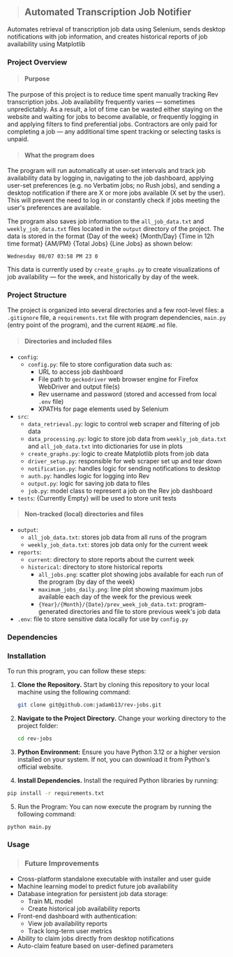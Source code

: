 >## Automated Transcription Job Notifier
Automates retrieval of transcription job data using Selenium, sends desktop notifications with job information, 
and creates historical reports of job availability using Matplotlib


### Project Overview

>#### Purpose
The purpose of this project is to reduce time spent manually tracking Rev transcription jobs. Job availability 
frequently varies — sometimes unpredictably. As a result, a lot of time can be wasted either staying on the website 
and waiting for jobs to become available, or frequently logging in and applying filters to find preferential jobs. 
Contractors are only paid for completing a job — any additional time spent tracking or selecting tasks is unpaid.

>#### What the program does
The program will run automatically at user-set intervals and track job availability data by logging in, navigating 
to the job dashboard, applying user-set preferences (e.g. no Verbatim jobs; no Rush jobs), and sending a desktop 
notification if there are X or more jobs available (X set by the user). This will prevent the need to log in or 
constantly check if jobs meeting the user's preferences are available. 

The program also saves job information to the `all_job_data.txt` and `weekly_job_data.txt` files located in the `output` directory of the project. 
The data is stored in the format {Day of the week} {Month/Day} {Time in 12h time format} {AM/PM} {Total Jobs} 
{Line Jobs} as shown below:

```
Wednesday 08/07 03:58 PM 23 0
```

This data is currently used by `create_graphs.py` to create visualizations of job availability — for the week, and historically 
by day of the week. 

### Project Structure

The project is organized into several directories and a few root-level files: a `.gitignore` file, a `requirements.txt` 
file with program dependencies, `main.py` (entry point of the program), and the current `README.md` file.

>#### Directories and included files

- `config`: 
    - `config.py`: file to store configuration data such as:
      - URL to access job dashboard
      - File path to `geckodriver` web browser engine for Firefox WebDriver and output file(s)
      - Rev username and password (stored and accessed from local `.env` file)
      - XPATHs for page elements used by Selenium
- `src`:
    - `data_retrieval.py`: logic to control web scraper and filtering of job data
    - `data_processing.py`: logic to store job data from `weekly_job_data.txt` and `all_job_data.txt` into dictionaries for use in plots
    - `create_graphs.py`: logic to create Matplotlib plots from job data
    - `driver_setup.py`: responsible for web scraper set up and tear down
    - `notification.py`: handles logic for sending notifications to desktop
    - `auth.py`: handles logic for logging into Rev
    - `output.py`: logic for saving job data to files
    - `job.py`: model class to represent a job on the Rev job dashboard
- `tests`: {Currently Empty} will be used to store unit tests

>#### Non-tracked (local) directories and files

- `output`:
    - `all_job_data.txt`: stores job data from all runs of the program 
    - `weekly_job_data.txt`: stores job data only for the current week
- `reports`:
    - `current`: directory to store reports about the current week
    - `historical`: directory to store historical reports 
      - `all_jobs.png`: scatter plot showing jobs available for each run of the program (by day of the week)
      - `maximum_jobs_daily.png`: line plot showing maximum jobs available each day of the week for the previous week
      - `{Year}/{Month}/{Date}/prev_week_job_data.txt`: program-generated directories and file to store previous week's job data
- `.env`: file to store sensitive data locally for use by `config.py`

### Dependencies

### Installation

To run this program, you can follow these steps:

1. **Clone the Repository.** Start by cloning this repository to your local machine using the following command:

   ```bash
   git clone git@github.com:jadamb13/rev-jobs.git
   ```
2. **Navigate to the Project Directory.** Change your working directory to the project folder:

    ```bash
    cd rev-jobs
    ```
3. **Python Environment:** Ensure you have Python 3.12 or a higher version installed on your system. If not, you can 
download it from Python's official website.

4. **Install Dependencies.** Install the required Python libraries by running:

```bash
pip install -r requirements.txt
```

5. Run the Program: You can now execute the program by running the following command:

```bash
python main.py
```

### Usage

>### Future Improvements
  - Cross-platform standalone executable with installer and user guide
  - Machine learning model to predict future job availability
  - Database integration for persistent job data storage:
    - Train ML model
    - Create historical job availability reports
  - Front-end dashboard with authentication:
    - View job availability reports
    - Track long-term user metrics
  - Ability to claim jobs directly from desktop notifications
  - Auto-claim feature based on user-defined parameters